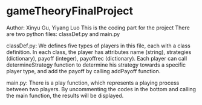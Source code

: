 # gameTheoryFinalProject
Author: Xinyu Gu, Yiyang Luo
This is the coding part for the project
There are two python files: classDef.py and main.py

classDef.py:
  We defines five types of players in this file, each with a class definition.
  In each class, the player has attributes 
    name (string), 
    strategies (dictionary), 
    payoff (integer),
    payoffrec (dictionary).
  Each player can call determineStrategy function to determine his strategy towards a specific player type, 
  and add the payoff by calling addPayoff function.
  
main.py:
  There is a play function, which represents a playing process between two players.
  By uncommenting the codes in the bottom and calling the main function, the results will be displayed.
